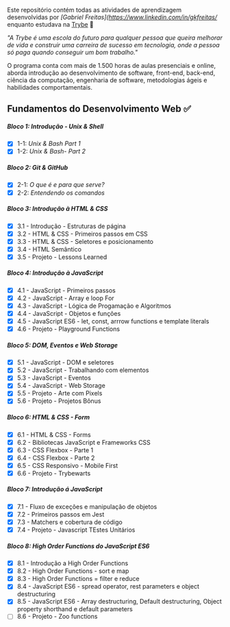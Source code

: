 Este repositório contém todas as atividades de aprendizagem desenvolvidas por _[Gabriel Freitas](https://www.linkedin.com/in/gkfreitas/_ enquanto estudava na [Trybe](https://www.betrybe.com/) :rocket:

_"A Trybe é uma escola do futuro para qualquer pessoa que queira melhorar de vida e construir uma carreira de sucesso em tecnologia, onde a pessoa só paga quando conseguir um bom trabalho."_

O programa conta com mais de 1.500 horas de aulas presenciais e online, aborda introdução ao desenvolvimento de software, front-end, back-end, ciência da computação, engenharia de software, metodologias ágeis e habilidades comportamentais.

## Fundamentos do Desenvolvimento Web :white_check_mark:

##### Bloco 1: Introdução - Unix & Shell

- [X] 1-1: _Unix & Bash Part 1_
- [X] 1-2: _Unix & Bash- Part 2_

##### Bloco 2: Git & GitHub

- [X] 2-1: _O que é e para que serve?_
- [X] 2-2: _Entendendo os comandos_

##### Bloco 3: Introdução à HTML & CSS

- [X] 3.1 - Introdução - Estruturas de página
- [X] 3.2 - HTML & CSS - Primeiros passos em CSS
- [X] 3.3 - HTML & CSS - Seletores e posicionamento
- [X] 3.4 - HTML Semântico
- [X] 3.5 - Projeto - Lessons Learned

##### Bloco 4: Introdução à JavaScript

- [X] 4.1 - JavaScript - Primeiros passos
- [X] 4.2 - JavaScript - Array e loop For
- [X] 4.3 - JavaScript - Lógica de Progamação e Algoritmos
- [X] 4.4 - JavaScript - Objetos e funções
- [X] 4.5 - JavaScript ES6 - let, const, arrrow functions e template literals
- [X] 4.6 - Projeto - Playground Functions

##### Bloco 5: DOM, Eventos e Web Storage

- [X] 5.1 - JavaScript - DOM e seletores
- [X] 5.2 - JavaScript - Trabalhando com elementos
- [X] 5.3 - JavaScript - Eventos
- [X] 5.4 - JavaScript - Web Storage
- [X] 5.5 - Projeto - Arte com Pixels
- [X] 5.6 - Projeto - Projetos Bônus

##### Bloco 6: HTML & CSS - Form

- [X] 6.1 - HTML & CSS - Forms
- [X] 6.2 - Bibliotecas JavaScript e Frameworks CSS
- [X] 6.3 - CSS Flexbox - Parte 1
- [X] 6.4 - CSS Flexbox - Parte 2
- [X] 6.5 - CSS Responsivo - Mobile First
- [X] 6.6 - Projeto - Trybewarts

##### Bloco 7: Introdução á JavaScript

- [X] 7.1 - Fluxo de exceções e manipulação de objetos
- [X] 7.2 - Primeiros passos em Jest
- [X] 7.3 - Matchers e cobertura de código
- [X] 7.4 - Projeto - Javascript TEstes Unitários

##### Bloco 8: High Order Functions do JavaScript ES6

- [X] 8.1 - Introdução a High Order Functions
- [X] 8.2 - High Order Functions - sort e map
- [X] 8.3 - High Order Functions = filter e reduce
- [X] 8.4 - JavaScript ES6 - spread operator, rest parameters e object destructuring
- [X] 8.5 - JavaScript ES6 - Array destructuring, Default destructuring, Object property shorthand e default parameters
- [ ] 8.6 - Projeto - Zoo functions